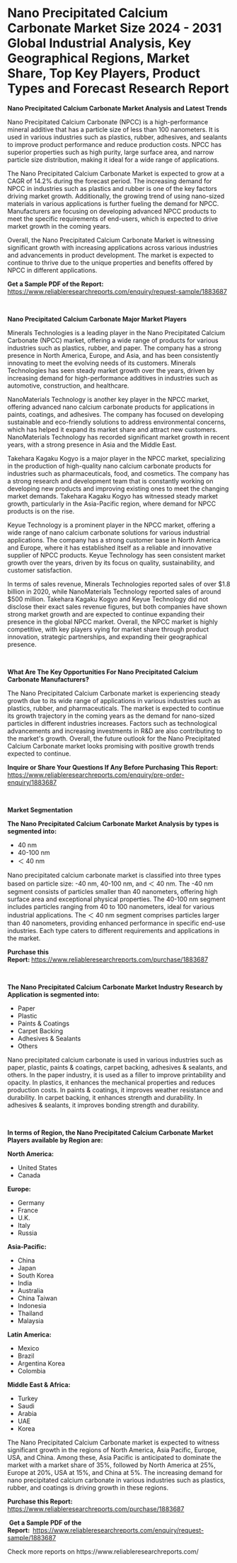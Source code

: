 <p><h1>Nano Precipitated Calcium Carbonate Market Size 2024 - 2031 Global Industrial Analysis, Key Geographical Regions, Market Share, Top Key Players, Product Types and Forecast Research Report</h1></p><p><strong>Nano Precipitated Calcium Carbonate Market Analysis and Latest Trends</strong></p>
<p><p>Nano Precipitated Calcium Carbonate (NPCC) is a high-performance mineral additive that has a particle size of less than 100 nanometers. It is used in various industries such as plastics, rubber, adhesives, and sealants to improve product performance and reduce production costs. NPCC has superior properties such as high purity, large surface area, and narrow particle size distribution, making it ideal for a wide range of applications.</p><p>The Nano Precipitated Calcium Carbonate Market is expected to grow at a CAGR of 14.2% during the forecast period. The increasing demand for NPCC in industries such as plastics and rubber is one of the key factors driving market growth. Additionally, the growing trend of using nano-sized materials in various applications is further fueling the demand for NPCC. Manufacturers are focusing on developing advanced NPCC products to meet the specific requirements of end-users, which is expected to drive market growth in the coming years.</p><p>Overall, the Nano Precipitated Calcium Carbonate Market is witnessing significant growth with increasing applications across various industries and advancements in product development. The market is expected to continue to thrive due to the unique properties and benefits offered by NPCC in different applications.</p></p>
<p><strong>Get a Sample PDF of the Report:&nbsp;</strong> <a href="https://www.reliableresearchreports.com/enquiry/request-sample/1883687">https://www.reliableresearchreports.com/enquiry/request-sample/1883687</a></p>
<p>&nbsp;</p>
<p><strong>Nano Precipitated Calcium Carbonate Major Market Players</strong></p>
<p><p>Minerals Technologies is a leading player in the Nano Precipitated Calcium Carbonate (NPCC) market, offering a wide range of products for various industries such as plastics, rubber, and paper. The company has a strong presence in North America, Europe, and Asia, and has been consistently innovating to meet the evolving needs of its customers. Minerals Technologies has seen steady market growth over the years, driven by increasing demand for high-performance additives in industries such as automotive, construction, and healthcare.</p><p>NanoMaterials Technology is another key player in the NPCC market, offering advanced nano calcium carbonate products for applications in paints, coatings, and adhesives. The company has focused on developing sustainable and eco-friendly solutions to address environmental concerns, which has helped it expand its market share and attract new customers. NanoMaterials Technology has recorded significant market growth in recent years, with a strong presence in Asia and the Middle East.</p><p>Takehara Kagaku Kogyo is a major player in the NPCC market, specializing in the production of high-quality nano calcium carbonate products for industries such as pharmaceuticals, food, and cosmetics. The company has a strong research and development team that is constantly working on developing new products and improving existing ones to meet the changing market demands. Takehara Kagaku Kogyo has witnessed steady market growth, particularly in the Asia-Pacific region, where demand for NPCC products is on the rise.</p><p>Keyue Technology is a prominent player in the NPCC market, offering a wide range of nano calcium carbonate solutions for various industrial applications. The company has a strong customer base in North America and Europe, where it has established itself as a reliable and innovative supplier of NPCC products. Keyue Technology has seen consistent market growth over the years, driven by its focus on quality, sustainability, and customer satisfaction.</p><p>In terms of sales revenue, Minerals Technologies reported sales of over $1.8 billion in 2020, while NanoMaterials Technology reported sales of around $500 million. Takehara Kagaku Kogyo and Keyue Technology did not disclose their exact sales revenue figures, but both companies have shown strong market growth and are expected to continue expanding their presence in the global NPCC market. Overall, the NPCC market is highly competitive, with key players vying for market share through product innovation, strategic partnerships, and expanding their geographical presence.</p></p>
<p>&nbsp;</p>
<p><strong>What Are The Key Opportunities For Nano Precipitated Calcium Carbonate Manufacturers?</strong></p>
<p><p>The Nano Precipitated Calcium Carbonate market is experiencing steady growth due to its wide range of applications in various industries such as plastics, rubber, and pharmaceuticals. The market is expected to continue its growth trajectory in the coming years as the demand for nano-sized particles in different industries increases. Factors such as technological advancements and increasing investments in R&D are also contributing to the market's growth. Overall, the future outlook for the Nano Precipitated Calcium Carbonate market looks promising with positive growth trends expected to continue.</p></p>
<p><strong>Inquire or Share Your Questions If Any Before Purchasing This Report:</strong> <a href="https://www.reliableresearchreports.com/enquiry/pre-order-enquiry/1883687">https://www.reliableresearchreports.com/enquiry/pre-order-enquiry/1883687</a></p>
<p>&nbsp;</p>
<p><strong>Market Segmentation</strong></p>
<p><strong>The Nano Precipitated Calcium Carbonate Market Analysis by types is segmented into:</strong></p>
<p><ul><li>40 nm</li><li>40-100 nm</li><li>＜ 40 nm</li></ul></p>
<p><p>Nano precipitated calcium carbonate market is classified into three types based on particle size: -40 nm, 40-100 nm, and ＜ 40 nm. The -40 nm segment consists of particles smaller than 40 nanometers, offering high surface area and exceptional physical properties. The 40-100 nm segment includes particles ranging from 40 to 100 nanometers, ideal for various industrial applications. The ＜ 40 nm segment comprises particles larger than 40 nanometers, providing enhanced performance in specific end-use industries. Each type caters to different requirements and applications in the market.</p></p>
<p><strong>Purchase this Report:&nbsp;</strong><a href="https://www.reliableresearchreports.com/purchase/1883687">https://www.reliableresearchreports.com/purchase/1883687</a></p>
<p>&nbsp;</p>
<p><strong>The Nano Precipitated Calcium Carbonate Market Industry Research by Application is segmented into:</strong></p>
<p><ul><li>Paper</li><li>Plastic</li><li>Paints & Coatings</li><li>Carpet Backing</li><li>Adhesives & Sealants</li><li>Others</li></ul></p>
<p><p>Nano precipitated calcium carbonate is used in various industries such as paper, plastic, paints & coatings, carpet backing, adhesives & sealants, and others. In the paper industry, it is used as a filler to improve printability and opacity. In plastics, it enhances the mechanical properties and reduces production costs. In paints & coatings, it improves weather resistance and durability. In carpet backing, it enhances strength and durability. In adhesives & sealants, it improves bonding strength and durability.</p></p>
<p>&nbsp;</p>
<p><strong>In terms of Region, the Nano Precipitated Calcium Carbonate Market Players available by Region are:</strong></p>
<p>
    <p> <strong> North America: </strong>
        <ul>
            <li>United States</li>
            <li>Canada</li>
        </ul>
        </p> 
    <p> <strong> Europe: </strong>
        <ul>
            <li>Germany</li>
            <li>France</li>
            <li>U.K.</li>
            <li>Italy</li>
            <li>Russia</li>
        </ul>
        </p> 
    <p> <strong> Asia-Pacific: </strong>
        <ul>
            <li>China</li>
            <li>Japan</li>
            <li>South Korea</li>
            <li>India</li>
            <li>Australia</li>
            <li>China Taiwan</li>
            <li>Indonesia</li>
            <li>Thailand</li>
            <li>Malaysia</li>
        </ul>
        </p> 
    <p> <strong> Latin America: </strong>
        <ul>
            <li>Mexico</li>
            <li>Brazil</li>
            <li>Argentina Korea</li>
            <li>Colombia</li>
        </ul>
        </p> 
    <p> <strong> Middle East & Africa: </strong>
        <ul>
            <li>Turkey</li>
            <li>Saudi</li>
            <li>Arabia</li>
            <li>UAE</li>
            <li>Korea</li>
        </ul>
    </p>
    </p>
<p><p>The Nano Precipitated Calcium Carbonate market is expected to witness significant growth in the regions of North America, Asia Pacific, Europe, USA, and China. Among these, Asia Pacific is anticipated to dominate the market with a market share of 35%, followed by North America at 25%, Europe at 20%, USA at 15%, and China at 5%. The increasing demand for nano precipitated calcium carbonate in various industries such as plastics, rubber, and coatings is driving growth in these regions.</p></p>
<p><strong>Purchase this Report: </strong><a href="https://www.reliableresearchreports.com/purchase/1883687">https://www.reliableresearchreports.com/purchase/1883687</a></p>
<p>&nbsp;<strong>Get a Sample PDF of the Report:&nbsp;&nbsp;</strong><a href="https://www.reliableresearchreports.com/enquiry/request-sample/1883687">https://www.reliableresearchreports.com/enquiry/request-sample/1883687</a></p>
<p><strong></strong></p>
<p>Check more reports on https://www.reliableresearchreports.com/</p>